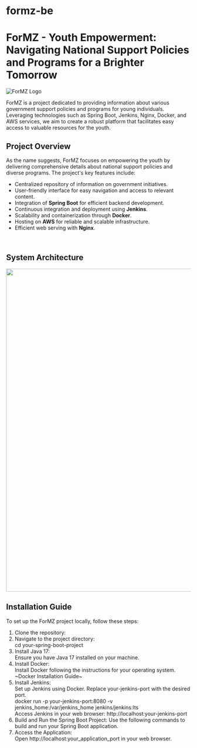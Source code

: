 # formz-be

# ForMZ - Youth Empowerment: Navigating National Support Policies and Programs for a Brighter Tomorrow

![ForMZ Logo](link_to_logo.png)

ForMZ is a project dedicated to providing information about various government support policies and programs for young individuals. Leveraging technologies such as Spring Boot, Jenkins, Nginx, Docker, and AWS services, we aim to create a robust platform that facilitates easy access to valuable resources for the youth.

## Project Overview

As the name suggests, ForMZ focuses on empowering the youth by delivering comprehensive details about national support policies and diverse programs. The project's key features include:

- Centralized repository of information on government initiatives.
- User-friendly interface for easy navigation and access to relevant content.
- Integration of <b>Spring Boot</b> for efficient backend development.
- Continuous integration and deployment using <b>Jenkins</b>.
- Scalability and containerization through <b>Docker</b>.
- Hosting on <b>AWS</b> for reliable and scalable infrastructure.
- Efficient web serving with <b>Nginx</b>.

</br>

## System Architecture 

<img width="880px" src="https://github.com/For-MZ/formz-be/assets/102718303/2464f498-6260-4f88-a116-aeb851b671ea">

</br>

## Installation Guide

To set up the ForMZ project locally, follow these steps:

1. Clone the repository:
2. Navigate to the project directory:<Br>
cd your-spring-boot-project
3. Install Java 17:<Br>
Ensure you have Java 17 installed on your machine.<Br>
4. Install Docker:<Br>
Install Docker following the instructions for your operating system.<Br>
~Docker Installation Guide~
5. Install Jenkins:<Br>
Set up Jenkins using Docker. Replace your-jenkins-port with the desired port.<Br>
docker run -p your-jenkins-port:8080 -v jenkins_home:/var/jenkins_home jenkins/jenkins:lts<Br>
Access Jenkins in your web browser: http://localhost:your-jenkins-port<Br>
6. Build and Run the Spring Boot Project:
Use the following commands to build and run your Spring Boot application.<Br>
7. Access the Application:<Br>
Open http://localhost:your_application_port in your web browser.

